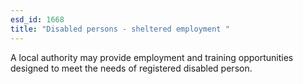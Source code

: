 ```yaml
---
esd_id: 1668
title: "Disabled persons - sheltered employment "
---
```


A local authority may provide employment and training opportunities designed to meet the needs of registered disabled person.

